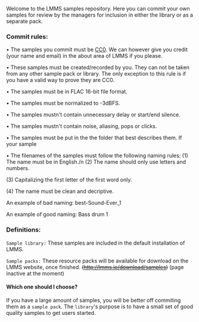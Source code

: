 Welcome to the LMMS samples repository. Here you can commit your own samples for review by the managers for inclusion in either the library or as a separate pack.

### Commit rules:

• The samples you commit must be [CC0](http://creativecommons.org/publicdomain/zero/1.0/). We can however give you credit (your name and email) in the about area of LMMS if you please.

• These samples must be created/recorded by you. They can not be taken from any other sample pack or library. The only exception to this rule is if you have a valid way to prove they are CC0.

• The samples must be in FLAC 16-bit file format.

• The samples must be normalized to -3dBFS.

• The samples mustn't contain unnecessary delay or start/end silence.

• The samples mustn't contain noise, aliasing, pops or clicks.

• The samples must be put in the the folder that best describes them. If your sample

• The filenames of the samples must follow the following naming rules:
(1) The name must be in English./n
(2) The name should only use letters and numbers.

(3) Capitalizing the first letter of the first word only.

(4) The name must be clean and decriptive.

An example of bad naming: best-Sound-Ever_1

An example of good naming: Bass drum 1

### Definitions:
`Sample library:` These samples are included in the default installation of LMMS. 

`Sample packs:` These resource packs will be available for download on the LMMS website, once finished. ~~(http://lmms.io/download/samples)~~ (page inactive at the moment)

#### Which one should I choose?
If you have a large amount of samples, you will be better off commiting them as a `sample pack`. The `library`'s purpose is to have a small set of good quality samples to get users started.
